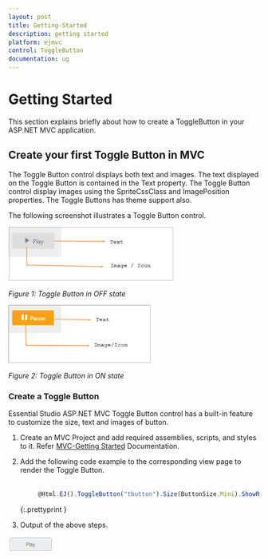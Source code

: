 ```yaml
---
layout: post
title: Getting-Started
description: getting started
platform: ejmvc
control: ToggleButton
documentation: ug
---
```


# Getting Started

This section explains briefly about how to create a ToggleButton in your ASP.NET MVC application.

## Create your first Toggle Button in MVC

The Toggle Button control displays both text and images. The text displayed on the Toggle Button is contained in the Text property. The Toggle Button control display images using the SpriteCssClass and ImagePosition properties. The Toggle Buttons has theme support also.

The following screenshot illustrates a Toggle Button control. 

![](Getting-Started_images/Getting-Started_img1.png)



_Figure 1: Toggle Button in OFF state_ 

![](Getting-Started_images/Getting-Started_img2.png)



_Figure 2: Toggle Button in ON state_



### Create a Toggle Button

Essential Studio ASP.NET MVC Toggle Button control has a built-in feature to customize the size, text and images of button.



1. Create an MVC Project and add required assemblies, scripts, and styles to it.  Refer [MVC-Getting Started](http://docs.syncfusion.com/aspnetmvc/togglebutton/getting-started) Documentation.
2. Add the following code example to the corresponding view page to render the Toggle Button. 

   ~~~ js

		@Html.EJ().ToggleButton("tbutton").Size(ButtonSize.Mini).ShowRoundedCorner(true).DefaultText("Play")

   ~~~
   {:.prettyprint }

3. Output of the above steps.



![](Getting-Started_images/Getting-Started_img3.png)





